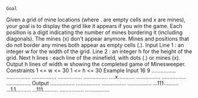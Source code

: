 	Goal
Given a grid of mine locations (where . are empty cells and x are mines), your goal is to display the grid like it appears if you win the game.
Each position is a digit indicating the number of mines bordering it (including diagonals). The mines (x) don't appear anymore. Mines and positions that do not border any mines both appear as empty cells (.).
Input
Line 1 : an integer w for the width of the grid.
Line 2 : an integer h for the height of the grid.
Next h lines : each line of the minefield, with dots (.) or mines (x).
Output
h lines of width w showing the completed game of Minesweeper.
Constraints
1 <= w <= 30
1 <= h <= 30
Example
Input
16
9
................
................
................
................
................
....x...........
................
................
................
Output
................
................
................
................
...111..........
...1.1..........
...111..........
................
................
